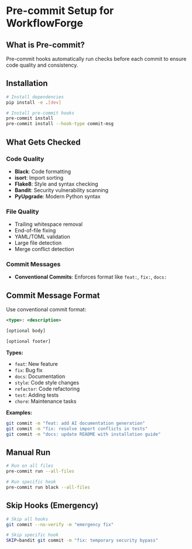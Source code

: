 # Pre-commit Setup for WorkflowForge

## What is Pre-commit?

Pre-commit hooks automatically run checks before each commit to ensure code quality and consistency.

## Installation

```bash
# Install dependencies
pip install -e .[dev]

# Install pre-commit hooks
pre-commit install
pre-commit install --hook-type commit-msg
```

## What Gets Checked

### Code Quality

- **Black**: Code formatting
- **isort**: Import sorting
- **Flake8**: Style and syntax checking
- **Bandit**: Security vulnerability scanning
- **PyUpgrade**: Modern Python syntax

### File Quality

- Trailing whitespace removal
- End-of-file fixing
- YAML/TOML validation
- Large file detection
- Merge conflict detection

### Commit Messages

- **Conventional Commits**: Enforces format like `feat:`, `fix:`, `docs:`

## Commit Message Format

Use conventional commit format:

```xml
<type>: <description>

[optional body]

[optional footer]
```

**Types:**

- `feat`: New feature
- `fix`: Bug fix
- `docs`: Documentation
- `style`: Code style changes
- `refactor`: Code refactoring
- `test`: Adding tests
- `chore`: Maintenance tasks

**Examples:**

```bash
git commit -m "feat: add AI documentation generation"
git commit -m "fix: resolve import conflicts in tests"
git commit -m "docs: update README with installation guide"
```

## Manual Run

```bash
# Run on all files
pre-commit run --all-files

# Run specific hook
pre-commit run black --all-files
```

## Skip Hooks (Emergency)

```bash
# Skip all hooks
git commit --no-verify -m "emergency fix"

# Skip specific hook
SKIP=bandit git commit -m "fix: temporary security bypass"
```
